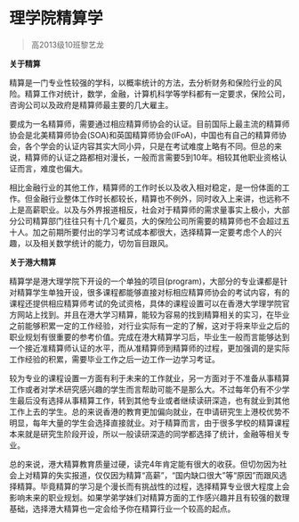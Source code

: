 
# 理学院精算学  

> 高2013级10班黎艺龙  



**关于精算**

精算是一门专业性较强的学科，以概率统计的方法，去分析财务和保险行业的风险。精算工作对统计，数学，金融，计算机科学等学科都有一定要求，保险公司，咨询公司以及政府是精算师最主要的几大雇主。

要成为一名精算师，需要通过相应精算师协会的认证。目前国际上最主流的精算师协会是北美精算师协会(SOA)和英国精算师协会(IFoA)，中国也有自己的精算师协会，各个学会的认证内容其实大同小异，只是在考试难度上略有不同。但总的来说，精算师的认证之路都相对漫长，一般而言需要5到10年。相较其他职业资格认证而言，难度也偏大。

相比金融行业的其他工作，精算师的工作时长以及收入相对稳定，是一份体面的工作。但金融行业整体工作时长都较长，精算也不例外，同时收入上来讲，也远称不上是高薪职业。以及与外界报道相反，社会对于精算师的需求量事实上极小，大部分公司精算部门往往只有十几个雇员，大的保险公司所需要的精算师也不会超过五十人。加之前期所要付出的学习考试成本都很大，选择精算一定要考虑个人的兴趣，以及相关数学统计的能力，切勿盲目跟风。





**关于港大精算**

精算学是港大理学院下开设的一个单独的项目(program)，大部分的专业课都是针对精算学生单独开设，很多课程都能够直接对标相应精算师协会的考试内容，有的课程还提供相应精算师考试的免试资格，具体的课程设置可以在香港大学理学院官方网站上找到。并且在港大学习精算，能较为容易的找到精算相关的实习，在毕业之前能够积累一定的工作经验，对行业实际有一定的了解，这对于将来毕业之后的职业规划有很重要的参考价值。完成在港大精算学习后，毕业生一般而言能够达到一个接近准精算师认证的水平，而从准精算师到精算师的过程，更加强调的是实际工作经验的积累，需要毕业工作之后一边工作一边学习考证。

较为专业的课程设置一方面有利于未来的工作就业，另一方面对于不准备从事精算工作或者对学术研究感兴趣的学生而言帮助可能不是那么大。不过每年仍有不少学生最后没有选择从事精算工作，转到其他专业或者继续读研深造，也有就业到其他工作上去的学生。总的来说香港的教育更加偏向就业，在申请研究生上港校优势不明显，每年大量的学生会选择直接就业。对于精算而言，由于很多学校的精算课程本来就是研究生阶段开设，所以一般读研深造的同学都选择了统计，金融等相关专业。



总的来说，港大精算教育质量过硬，读完4年肯定能有很大的收获。但切勿因为社会上对精算的失实报道，仅仅因为精算“高薪”，“国内缺口很大”等“原因”而跟风选择精算。毕竟精算的学习是个漫长而有挑战性的过程，选择精算专业很大程度上会影响未来的职业规划。如果学弟学妹们对精算方面的工作感兴趣并且有较强的数理基础，选择港大精算也一定会给予你在精算行业一个较高的起点。


